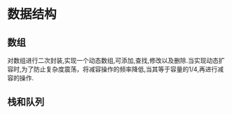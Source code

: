 # 数据结构
## 数组
  对数组进行二次封装,实现一个动态数组,可添加,查找,修改以及删除.当实现动态扩容时,为了防止复杂度震荡，将减容操作的频率降低,当其等于容量的1/4,再进行减容的操作.
## 栈和队列
  
